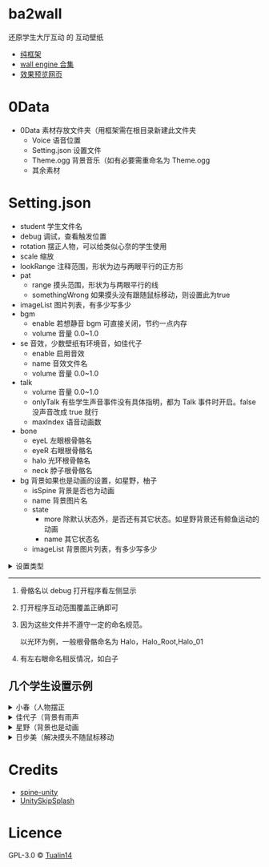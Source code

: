 # ba2wall

还原学生大厅互动 的 互动壁纸

- [纯框架](https://github.com/Tualin14/ba2wall/releases)
- [wall engine 合集](https://steamcommunity.com/sharedfiles/filedetails/?id=2875378435)
- [效果预览网页](https://github.com/Tualin14/ba2wall_Demo)

# 0Data

- 0Data 素材存放文件夹（用框架需在根目录新建此文件夹
  - Voice 语音位置
  - Setting.json 设置文件
  - Theme.ogg 背景音乐（如有必要需重命名为 Theme.ogg
  - 其余素材

# Setting.json

- student 学生文件名
- debug 调试，查看触发位置
- rotation 摆正人物，可以给类似心奈的学生使用
- scale 缩放
- lookRange 注释范围，形状为边与两眼平行的正方形
- pat
    - range 摸头范围，形状为与两眼平行的线
    - somethingWrong 如果摸头没有跟随鼠标移动，则设置此为true
- imageList 图片列表，有多少写多少
- bgm
  - enable 若想静音 bgm 可直接关闭，节约一点内存
  - volume 音量 0.0~1.0
- se 音效，少数壁纸有环境音，如佳代子
  - enable 启用音效
  - name 音效文件名
  - volume 音量 0.0~1.0
- talk
    - volume 音量 0.0~1.0
    - onlyTalk 有些学生声音事件没有具体指明，都为 Talk 事件时开启。false 没声音改成 true 就行
    - maxIndex 语音动画数
- bone
  - eyeL 左眼根骨骼名
  - eyeR 右眼根骨骼名
  - halo 光环根骨骼名
  - neck 脖子根骨骼名
- bg 背景如果也是动画的设置，如星野，柚子
  - isSpine 背景是否也为动画
  - name 背景图片名
  - state
    - more 除默认状态外，是否还有其它状态。如星野背景还有鲸鱼运动的动画
    - name 其它状态名
  - imageList 背景图片列表，有多少写多少

<details>
<summary>设置类型</summary>
<pre>
[Serializable]
public class Setting
{
    public string student;
    public bool debug;
    public bool rotation;
    public float scale;
    public float lookRange;
    public Pat pat;
    public Bgm bgm;
    public Se se;
    public Talk talk;
    public Bone bone;
    public Bg bg;

    public List<string> imageList = new List<string>();

    [Serializable]
    public class Bgm
    {
        public bool enable;
        public float volume;
    }

    [Serializable]
    public class Pat
    {
        public float range;
        public bool somethingWrong;
    }

    [Serializable]
    public class Se
    {
        public bool enable;
        public string name;
        public float volume;
    }

    [Serializable]
    public class Talk
    {
        public float volume;
        public bool onlyTalk;
        public int maxIndex;
        public List<string> voiceList = new List<string>();
    }

    [Serializable]
    public class Bone
    {
        public string eyeL;
        public string eyeR;
        public string halo;
        public string neck;
    }

    [Serializable]
    public class Bg
    {
        public bool isSpine;
        public string name;
        public State state;
        public List<string> imageList = new List<string>();
    }

    [Serializable]
    public class State
    {
        public bool more;
        public string name;
    }
}
</pre>
</details>

---

1. 骨骼名以 debug 打开程序看左侧显示
2. 打开程序互动范围覆盖正确即可
3. 因为这些文件并不遵守一定的命名规范。

   以光环为例，一般根骨骼命名为 Halo，Halo_Root,Halo_01

4. 有左右眼命名相反情况，如白子

## 几个学生设置示例

<details>
<summary>小春（人物摆正</summary>
<pre>
{
    "student": "Koharu_home",
    "debug": false,
    "rotation":true,
    "scale":1,
    "imageList": [
        "Koharu_home",
        "Koharu_home2"
    ],
    "bgm": {
        "enable": true,
        "volume": 0.2
    },
    "talk": {
        "volume": 1,
        "onlyTalk": true,
        "maxIndex": 5
    },
    "bone": {
        "eyeL": "L_Eye_1_01",
        "eyeR": "R_Eye_1_01",
        "halo": "Halo_Root",
        "neck": "Neck_01"
    }
}
</pre>
</details>

<details>
<summary>佳代子（背景有雨声</summary>
<pre>
{
    "student": "Kayoko_home",
    "debug": false,
    "rotation": false,
    "scale": 1,
    "imageList": [
        "Kayoko_home",
        "Kayoko_home2"
    ],
    "bgm": {
        "enable": true,
        "volume": 0.2
    },
    "se": {
        "enable": true,
        "name": "Rain.wav",
        "volume": 0.4
    },
    "talk": {
        "volume": 1,
        "onlyTalk": true,
        "maxIndex": 5
    },
    "bone": {
        "eyeL": "L_Eye_01",
        "eyeR": "R_Eye_01",
        "halo": "Halo_Root",
        "neck": "Neck"
    }
}
</pre>
</details>

<details>
<summary>星野（背景也是动画</summary>
<pre>
{
    "student": "Hoshino_home",
    "debug": true,
    "rotation": false,
    "scale": 1,
    "imageList": [
        "Hoshino_home"
    ],
    "bgm": {
        "enable": true,
        "volume": 0.2
    },
    "talk": {
        "volume": 1,
        "onlyTalk": false,
        "maxIndex": 3
    },
    "bone": {
        "eyeL": "L_Eye",
        "eyeR": "R_Eye",
        "halo": "Halo_01",
        "neck": "Neck"
    },
    "bg": {
        "isSpine": true,
        "name": "Hoshino_home_background",
        "state": {
            "more": true,
            "name": "WhaleMove_01_R"
        },
        "imageList": [
            "Hoshino_home_background",
            "Hoshino_home_background2"
        ]
    }
}
</pre>
</details>

<details>
<summary>日步美（解决摸头不随鼠标移动</summary>
<pre>
{
    "student": "Hihumi_home",
    "debug": true,
    "rotation": false,
    "scale": 1,
    "lookRange": 0.5,
    "pat": {
        "range": 0.3,
        "somethingWrong": true
    },
    "imageList": [
        "Hihumi_home",
        "Hihumi_home2"
    ],
    "bgm": {
        "enable": true,
        "volume": 0.3
    },
    "talk": {
        "volume": 1,
        "onlyTalk": false,
        "maxIndex": 6
    },
    "bone": {
        "eyeL": "L_Eye_01",
        "eyeR": "R_Eye_01",
        "halo": "Halo_01",
        "neck": "Neck"
    }
}</pre>
</details>

# Credits

- [spine-unity](http://zh.esotericsoftware.com/spine-unity)
- [UnitySkipSplash](https://github.com/psygames/UnitySkipSplash)

# Licence

GPL-3.0 © [Tualin14](https://github.com/Tualin14/ba2wall)
